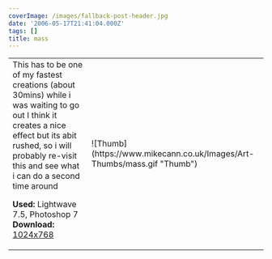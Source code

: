```yaml
---
coverImage: /images/fallback-post-header.jpg
date: '2006-05-17T21:41:04.000Z'
tags: []
title: mass
---
```


<table width="100%" cellspacing="0" cellpadding="0" border="0">
<tr>
<td>This has to be one of my fastest creations (about 30mins) while i was waiting to go out I think it creates a nice effect but its abit rushed, so i will probably re-visit this and see what i can do a second time around

<span style="font-weight: bold">Used:</span> Lightwave 7.5, Photoshop 7
<span style="font-weight: bold">Download:</span> [1024x768](https://www.mikecann.co.uk/Images/Art-Full/mass.jpg)</td>

<td>![Thumb](https://www.mikecann.co.uk/Images/Art-Thumbs/mass.gif "Thumb")</td>
</tr>
</table>
